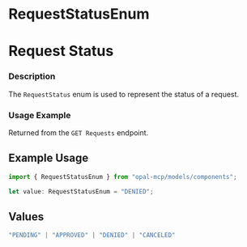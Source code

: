 # RequestStatusEnum

# Request Status
### Description
The `RequestStatus` enum is used to represent the status of a request.

### Usage Example
Returned from the `GET Requests` endpoint.

## Example Usage

```typescript
import { RequestStatusEnum } from "opal-mcp/models/components";

let value: RequestStatusEnum = "DENIED";
```

## Values

```typescript
"PENDING" | "APPROVED" | "DENIED" | "CANCELED"
```